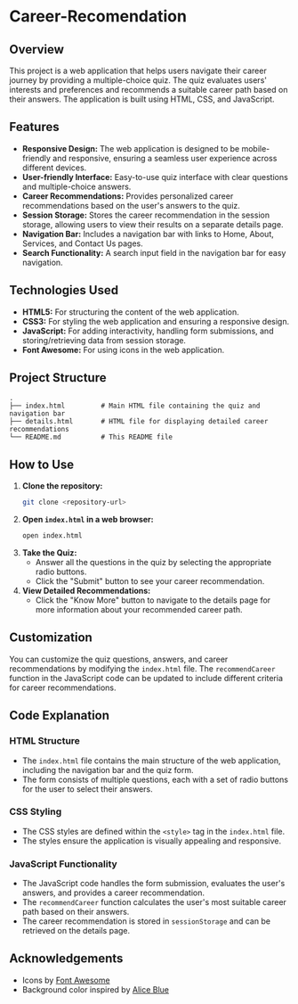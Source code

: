 # Career-Recomendation

## Overview
This project is a web application that helps users navigate their career journey by providing a multiple-choice quiz. The quiz evaluates users' interests and preferences and recommends a suitable career path based on their answers. The application is built using HTML, CSS, and JavaScript.

## Features
- **Responsive Design:** The web application is designed to be mobile-friendly and responsive, ensuring a seamless user experience across different devices.
- **User-friendly Interface:** Easy-to-use quiz interface with clear questions and multiple-choice answers.
- **Career Recommendations:** Provides personalized career recommendations based on the user's answers to the quiz.
- **Session Storage:** Stores the career recommendation in the session storage, allowing users to view their results on a separate details page.
- **Navigation Bar:** Includes a navigation bar with links to Home, About, Services, and Contact Us pages.
- **Search Functionality:** A search input field in the navigation bar for easy navigation.

## Technologies Used
- **HTML5:** For structuring the content of the web application.
- **CSS3:** For styling the web application and ensuring a responsive design.
- **JavaScript:** For adding interactivity, handling form submissions, and storing/retrieving data from session storage.
- **Font Awesome:** For using icons in the web application.

## Project Structure
```
.
├── index.html         # Main HTML file containing the quiz and navigation bar
├── details.html       # HTML file for displaying detailed career recommendations
└── README.md          # This README file
```

## How to Use
1. **Clone the repository:**
   ```bash
   git clone <repository-url>
   ```
2. **Open `index.html` in a web browser:**
   ```bash
   open index.html
   ```
3. **Take the Quiz:**
   - Answer all the questions in the quiz by selecting the appropriate radio buttons.
   - Click the "Submit" button to see your career recommendation.
4. **View Detailed Recommendations:**
   - Click the "Know More" button to navigate to the details page for more information about your recommended career path.

## Customization
You can customize the quiz questions, answers, and career recommendations by modifying the `index.html` file. The `recommendCareer` function in the JavaScript code can be updated to include different criteria for career recommendations.

## Code Explanation
### HTML Structure
- The `index.html` file contains the main structure of the web application, including the navigation bar and the quiz form.
- The form consists of multiple questions, each with a set of radio buttons for the user to select their answers.

### CSS Styling
- The CSS styles are defined within the `<style>` tag in the `index.html` file. 
- The styles ensure the application is visually appealing and responsive.

### JavaScript Functionality
- The JavaScript code handles the form submission, evaluates the user's answers, and provides a career recommendation.
- The `recommendCareer` function calculates the user's most suitable career path based on their answers.
- The career recommendation is stored in `sessionStorage` and can be retrieved on the details page.




## Acknowledgements
- Icons by [Font Awesome](https://fontawesome.com/)
- Background color inspired by [Alice Blue](https://www.colorhexa.com/f0f8ff)


